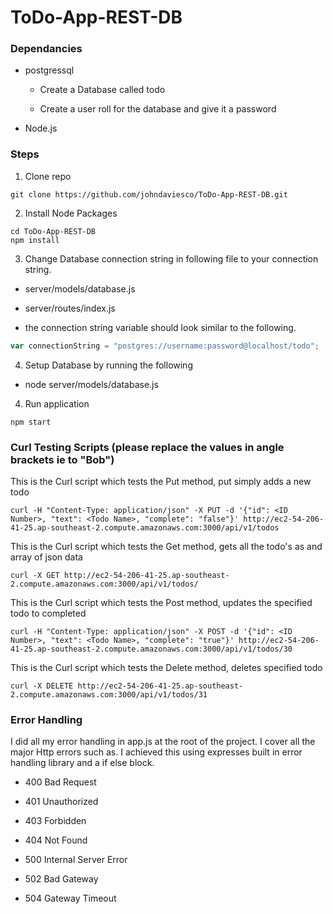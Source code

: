 # ToDo-App-REST-DB

### Dependancies

* postgressql

  * Create a Database called todo

  * Create a user roll for the database and give it a password

* Node.js

### Steps

1. Clone repo

  ```shell
  git clone https://github.com/johndaviesco/ToDo-App-REST-DB.git
  ```
2. Install Node Packages

  ```shell
  cd ToDo-App-REST-DB
  npm install
  ```

3. Change Database connection string in following file to your connection string.

  * server/models/database.js

  * server/routes/index.js

  * the connection string variable should look similar to the following.
   ```javascript
   var connectionString = "postgres://username:password@localhost/todo";
   ```

4. Setup Database by running the following

  * node server/models/database.js

4. Run application
  ```shell
  npm start
  ```

### Curl Testing Scripts (please replace the values in angle brackets ie <Todo Name> to "Bob")
This is the Curl script which tests the Put method, put simply adds a new todo
```shell
curl -H "Content-Type: application/json" -X PUT -d '{"id": <ID Number>, "text": <Todo Name>, "complete": "false"}' http://ec2-54-206-41-25.ap-southeast-2.compute.amazonaws.com:3000/api/v1/todos
```
This is the Curl script which tests the Get method, gets all the todo's as and array of json data
```shell
curl -X GET http://ec2-54-206-41-25.ap-southeast-2.compute.amazonaws.com:3000/api/v1/todos/
```
This is the Curl script which tests the Post method, updates the specified todo to completed
```shell
curl -H "Content-Type: application/json" -X POST -d '{"id": <ID Number>, "text": <Todo Name>, "complete": "true"}' http://ec2-54-206-41-25.ap-southeast-2.compute.amazonaws.com:3000/api/v1/todos/30
```
This is the Curl script which tests the Delete method, deletes specified todo
```shell
curl -X DELETE http://ec2-54-206-41-25.ap-southeast-2.compute.amazonaws.com:3000/api/v1/todos/31
```

### Error Handling

I did all my error handling in app.js at the root of the project. I cover all the major Http errors such as. I achieved this using expresses built in error handling library and a if else block.

  * 400 Bad Request

  * 401 Unauthorized

  * 403 Forbidden

  * 404 Not Found

  * 500 Internal Server Error

  * 502 Bad Gateway

  * 504 Gateway Timeout
